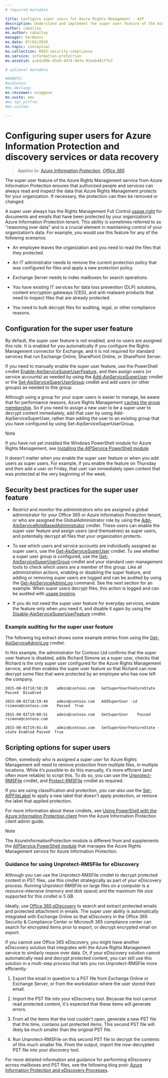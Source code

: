 ```yaml
---
# required metadata

title: Configure super users for Azure Rights Management - AIP
description: Understand and implement the super user feature of the Azure Rights Management service from Azure Information Protection, so that authorized people and services can always read and inspect ("reason over") your organization's protected data.
author: cabailey
ms.author: cabailey
manager: barbkess
ms.date: 07/03/2019
ms.topic: conceptual
ms.collection: M365-security-compliance
ms.service: information-protection
ms.assetid: acb4c00b-d3a9-4d74-94fe-91eeb481f7e3

# optional metadata

#ROBOTS:
#audience:
#ms.devlang:
ms.reviewer: esaggese
ms.suite: ems
#ms.tgt_pltfrm:
#ms.custom:

---
```


# Configuring super users for Azure Information Protection and discovery services or data recovery

>*Applies to: [Azure Information Protection](https://azure.microsoft.com/pricing/details/information-protection), [Office 365](https://download.microsoft.com/download/E/C/F/ECF42E71-4EC0-48FF-AA00-577AC14D5B5C/Azure_Information_Protection_licensing_datasheet_EN-US.pdf)*

The super user feature of the Azure Rights Management service from Azure Information Protection ensures that authorized people and services can always read and inspect the data that Azure Rights Management protects for your organization. If necessary, the protection can then be removed or changed.

A super user always has the Rights Management Full Control [usage right](configure-usage-rights.md) for documents and emails that have been protected by your organization’s Azure Information Protection tenant. This ability is sometimes referred to as "reasoning over data" and is a crucial element in maintaining control of your organization’s data. For example, you would use this feature for any of the following scenarios:

- An employee leaves the organization and you need to read the files that they protected.

- An IT administrator needs to remove the current protection policy that was configured for files and apply a new protection policy.

- Exchange Server needs to index mailboxes for search operations.

- You have existing IT services for data loss prevention (DLP) solutions, content encryption gateways (CEG), and anti-malware products that need to inspect files that are already protected.

- You need to bulk decrypt files for auditing, legal, or other compliance reasons.

## Configuration for the super user feature

By default, the super user feature is not enabled, and no users are assigned this role. It is enabled for you automatically if you configure the Rights Management connector for Exchange, and it is not required for standard services that run Exchange Online, SharePoint Online, or SharePoint Server.

If you need to manually enable the super user feature, use the PowerShell cmdlet [Enable-AipServiceSuperUserFeature](/powershell/aipservice/enable-aipservicesuperuserfeature), and then assign users (or service accounts) as needed by using the [Add-AipServiceSuperUser](/powershell/aipservice/add-aipservicesuperuser) cmdlet or the [Set-AipServiceSuperUserGroup](/powershell/aipservice/set-aipservicesuperusergroup) cmdlet and add users (or other groups) as needed to this group. 

Although using a group for your super users is easier to manage, be aware that for performance reasons, Azure Rights Management [caches the group membership](prepare.md#group-membership-caching-by-azure-information-protection). So if you need to assign a new user to be a super user to decrypt content immediately, add that user by using Add-AipServiceSuperUser, rather than adding the user to an existing group that you have configured by using Set-AipServiceSuperUserGroup.

> [!NOTE]
> If you have not yet installed the Windows PowerShell module for Azure Rights Management, see [Installing the AIPService PowerShell module](install-powershell.md).

It doesn't matter when you enable the super user feature or when you add users as super users. For example, if you enable the feature on Thursday and then add a user on Friday, that user can immediately open content that was protected at the very beginning of the week.

## Security best practices for the super user feature

- Restrict and monitor the administrators who are assigned a global administrator for your Office 365 or Azure Information Protection tenant, or who are assigned the GlobalAdministrator role by using the [Add-AipServiceRoleBasedAdministrator](/powershell/module/aipservice/add-aipservicerolebasedadministrator) cmdlet. These users can enable the super user feature and assign users (and themselves) as super users, and potentially decrypt all files that your organization protects.

- To see which users and service accounts are individually assigned as super users, use the [Get-AipServiceSuperUser](/powershell/module/aipservice/get-aipservicesuperuser) cmdlet. To see whether a super user group is configured, use the [Get-AipServiceSuperUserGroup](/powershell/module/aipservice/get-aipservicesuperusergroup) cmdlet and your standard user management tools to check which users are a member of this group. Like all administration actions, enabling or disabling the super feature, and adding or removing super users are logged and can be audited by using the [Get-AipServiceAdminLog](/powershell/module/aipservice/get-aipserviceadminlog) command. See the next section for an example. When super users decrypt files, this action is logged and can be audited with [usage logging](log-analyze-usage.md).

- If you do not need the super user feature for everyday services, enable the feature only when you need it, and disable it again by using the [Disable-AipServiceSuperUserFeature](/powershell/module/aipservice/disable-aipservicesuperuserfeature) cmdlet.

### Example auditing for the super user feature

The following log extract shows some example entries from using the [Get-AipServiceAdminLog](/powershell/module/aipservice/get-aipserviceadminlog) cmdlet. 

In this example, the administrator for Contoso Ltd confirms that the super user feature is disabled, adds Richard Simone as a super user, checks that Richard is the only super user configured for the Azure Rights Management service, and then enables the super user feature so that Richard can now decrypt some files that were protected by an employee who has now left the company.

`2015-08-01T18:58:20	admin@contoso.com	GetSuperUserFeatureState	Passed	Disabled`

`2015-08-01T18:59:44	admin@contoso.com	AddSuperUser -id rsimone@contoso.com	Passed	True`

`2015-08-01T19:00:51	admin@contoso.com	GetSuperUser	Passed	rsimone@contoso.com`

`2015-08-01T19:01:45	admin@contoso.com	SetSuperUserFeatureState -state Enabled	Passed	True`

## Scripting options for super users
Often, somebody who is assigned a super user for Azure Rights Management will need to remove protection from multiple files, in multiple locations. While it’s possible to do this manually, it’s more efficient (and often more reliable) to script this. To do so, you can use the [Unprotect-RMSFile](/powershell/module/azureinformationprotection/unprotect-rmsfile) cmdlet, and [Protect-RMSFile](/powershell/module/azureinformationprotection/protect-rmsfile) cmdlet as required. 

If you are using classification and protection, you can also use the [Set-AIPFileLabel](/powershell/module/azureinformationprotection/set-aipfilelabel) to apply a new label that doesn't apply protection, or remove the label that applied protection. 

For more information about these cmdlets, see [Using PowerShell with the Azure Information Protection client](./rms-client/client-admin-guide-powershell.md) from the Azure Information Protection client admin guide.

> [!NOTE]
> The AzureInformationProtection module is different from and supplements the [AIPService PowerShell module](administer-powershell.md) that manages the Azure Rights Management service for Azure Information Protection.

### Guidance for using Unprotect-RMSFile for eDiscovery

Although you can use the Unprotect-RMSFile cmdlet to decrypt protected content in PST files, use this cmdlet strategically as part of your eDiscovery process. Running Unprotect-RMSFile on large files on a computer is a resource-intensive (memory and disk space) and the maximum file size supported for this cmdlet is 5 GB.

Ideally, use [Office 365 eDiscovery](/office365/securitycompliance/ediscovery) to search and extract protected emails and protected attachment in emails. The super user ability is automatically integrated with Exchange Online so that eDiscovery in the Office 365 Security & Compliance Center or Microsoft 365 compliance center can search for encrypted items prior to export, or decrypt encrypted email on export.

If you cannot use Office 365 eDiscovery, you might have another eDiscovery solution that integrates with the Azure Rights Management service to similarly reason over data. Or, if your eDiscovery solution cannot automatically read and decrypt protected content, you can still use this solution in a multi-step process that lets you run Unprotect-RMSFile more efficiently:

1. Export the email in question to a PST file from Exchange Online or Exchange Server, or from the workstation where the user stored their email.

2. Import the PST file into your eDiscovery tool. Because the tool cannot read protected content, it's expected that these items will generate errors.

3. From all the items that the tool couldn't open, generate a new PST file that this time, contains just protected items. This second PST file will likely be much smaller than the original PST file.

4. Run Unprotect-RMSFile on this second PST file to decrypt the contents of this much smaller file. From the output, import the now-decrypted PST file into your discovery tool.

For more detailed information and guidance for performing eDiscovery across mailboxes and PST files, see the following blog post: [Azure Information Protection and eDiscovery Processes](https://techcommunity.microsoft.com/t5/Azure-Information-Protection/Azure-Information-Protection-and-eDiscovery-Processes/ba-p/270216).

